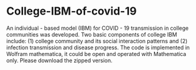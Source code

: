 # College-IBM-of-covid-19
An individual - based model (IBM) for COVID - 19 transmission in college communities was developed. Two basic components of college IBM include: (1) college community and its social interaction patterns and (2) infection transmission and disease progress. 
The code is implemented in Wolfram mathematica, it could be open and operated with Mathematica only. Please download the zipped version.
